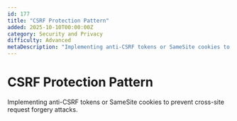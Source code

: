 ```yaml
---
id: 177
title: "CSRF Protection Pattern"
added: 2025-10-10T00:00:00Z
category: Security and Privacy
difficulty: Advanced
metaDescription: "Implementing anti-CSRF tokens or SameSite cookies to prevent cross-site request forgery attacks."
---
```


# CSRF Protection Pattern

Implementing anti-CSRF tokens or SameSite cookies to prevent cross-site request forgery attacks.
